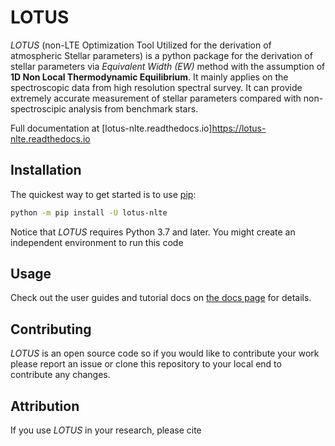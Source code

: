 # LOTUS
_LOTUS_ (non-LTE Optimization Tool Utilized for the derivation of atmospheric
Stellar parameters) is a python package for the derivation of stellar parameters via _Equivalent Width (EW)_ method with the assumption of
**1D Non Local Thermodynamic Equilibrium**. It mainly applies on the spectroscopic
data from high resolution spectral survey. It can provide extremely accurate
measurement of stellar parameters compared with non-spectroscipic analysis from
benchmark stars.

Full documentation at [lotus-nlte.readthedocs.io]https://lotus-nlte.readthedocs.io

## Installation

The quickest way to get started is to use [pip](https://pip.pypa.io):

```bash
python -m pip install -U lotus-nlte
```
Notice that _LOTUS_ requires Python 3.7 and later. You might create an independent environment to run this code

## Usage

Check out the user guides and tutorial docs on [the docs
page](https://lotus-nlte.readthedocs.io) for details.

## Contributing

_LOTUS_ is an open source code so if you would like to contribute your work please
report an issue or clone this repository to your local end to contribute any changes.

## Attribution

If you use _LOTUS_ in your research, please cite
